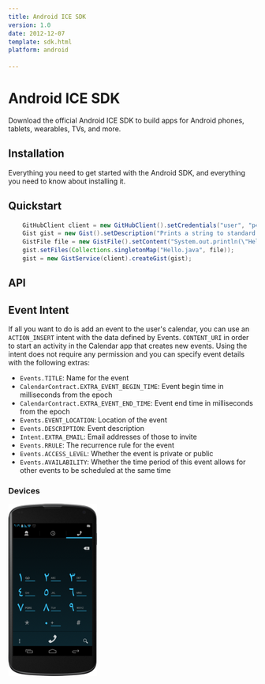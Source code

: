```yaml
---
title: Android ICE SDK
version: 1.0
date: 2012-12-07
template: sdk.html
platform: android

---
```


# Android ICE SDK

Download the official Android ICE SDK to build apps for Android phones, tablets, wearables, TVs, and more.

## Installation

Everything you need to get started with the Android SDK, and everything you need to know about installing it.

## Quickstart

```java
    GitHubClient client = new GitHubClient().setCredentials("user", "p4ssw0rd");
    Gist gist = new Gist().setDescription("Prints a string to standard out");
    GistFile file = new GistFile().setContent("System.out.println(\"Hello World\");");
    gist.setFiles(Collections.singletonMap("Hello.java", file));
    gist = new GistService(client).createGist(gist);
```
## API

## Event Intent

If all you want to do is add an event to the user's calendar, you can use an `ACTION_INSERT` intent with the data defined by Events.
`CONTENT_URI` in order to start an activity in the Calendar app that creates new events.
Using the intent does not require any permission and you can specify event details with the following extras:

- `Events.TITLE`: Name for the event
- `CalendarContract.EXTRA_EVENT_BEGIN_TIME`: Event begin time in milliseconds from the epoch
- `CalendarContract.EXTRA_EVENT_END_TIME`: Event end time in milliseconds from the epoch
- `Events.EVENT_LOCATION`: Location of the event
- `Events.DESCRIPTION`: Event description
- `Intent.EXTRA_EMAIL`: Email addresses of those to invite
- `Events.RRULE`: The recurrence rule for the event
- `Events.ACCESS_LEVEL`: Whether the event is private or public
- `Events.AVAILABILITY`: Whether the time period of this event allows for other events to be scheduled at the same time

### Devices

![RTL](/images/jb-rtl-arabic-n4.png)